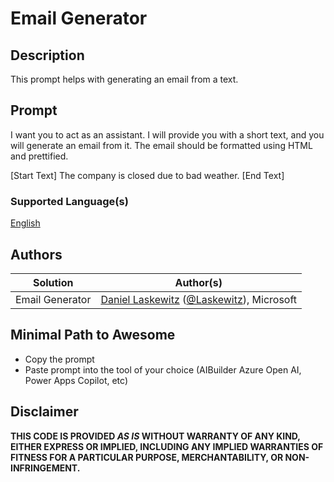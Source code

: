 # Email Generator

## Description

This prompt helps with generating an email from a text.

## Prompt

I want you to act as an assistant. I will provide you with a short text, and you will generate an email from it. The email should be formatted using HTML and prettified.

[Start Text] The company is closed due to bad weather. [End Text]

### Supported Language(s)

[English](./en-us/prompt.md)

## Authors

Solution|Author(s)
--------|---------
Email Generator | [Daniel Laskewitz](https://www.github.com/laskewitz) ([@Laskewitz](https://twitter.com/laskewitz)), Microsoft

## Minimal Path to Awesome

* Copy the prompt
* Paste prompt into the tool of your choice (AIBuilder Azure Open AI, Power Apps Copilot, etc)

## Disclaimer

**THIS CODE IS PROVIDED *AS IS* WITHOUT WARRANTY OF ANY KIND, EITHER EXPRESS OR IMPLIED, INCLUDING ANY IMPLIED WARRANTIES OF FITNESS FOR A PARTICULAR PURPOSE, MERCHANTABILITY, OR NON-INFRINGEMENT.**
